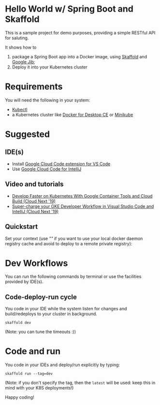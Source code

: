 # Hello World w/ Spring Boot and Skaffold

This is a sample project for demo purposes, providing a simple RESTful API for saluting.

It shows how to 
1. package a Spring Boot app into a Docker image, using [Skaffold](https://skaffold.dev/) and [Google Jib](https://github.com/GoogleContainerTools/jib);
2. Deploy it into your Kubernetes cluster

# Requirements

You will need the following in your system:
* [Kubectl](https://kubernetes.io/docs/tasks/tools/install-kubectl/)
* a Kubernetes cluster like [Docker for Desktop CE](https://hub.docker.com/editions/community/docker-ce-desktop-windows) or 
[Minikube](https://kubernetes.io/docs/setup/learning-environment/minikube/)

# Suggested

## IDE(s)
* Install [Google Cloud Code extension for VS Code](https://marketplace.visualstudio.com/items?itemName=GoogleCloudTools.cloudcode)
* Use [Google Cloud Code for IntelliJ](https://github.com/GoogleCloudPlatform/cloud-code-intellij)

## Video and tutorials

* [Develop Faster on Kubernetes With Google Container Tools and Cloud Build (Cloud Next '19)](https://www.youtube.com/watch?v=TYx0BTyFtmc)
* [Super-charge your GKE Developer Workflow in Visual Studio Code and IntelliJ (Cloud Next '19)](https://www.youtube.com/watch?v=Z2fyc3AbfKE)

## Quickstart

Set your context (use *""* if you want to use your local docker daemon registry cache and avoid to deploy to a remote private registry):

# Dev Workflows

You can run the following commands by terminal or use the facilities provided by IDE(s).

## Code-deploy-run cycle

You code in your IDE while the system listen for changes and build/redeploys to your cluster in background.
```
skaffold dev
```

(Note: you can tune the timeouts :)) 

# Code and run

You code in your IDEs and deploy/run explicitly by typing:

```
skaffold run --tag=dev
```

(Note: if you don't specify the tag, then the `latest` will be used: keep this in mind with your K8S deployments!)

Happy coding!
